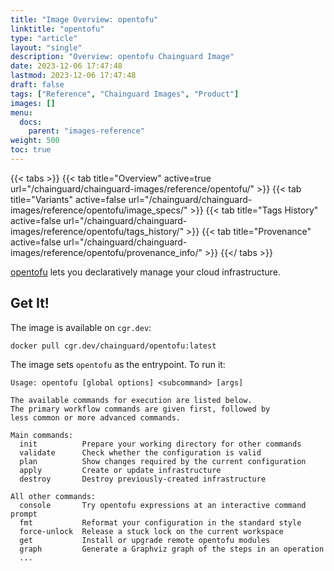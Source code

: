 ```yaml
---
title: "Image Overview: opentofu"
linktitle: "opentofu"
type: "article"
layout: "single"
description: "Overview: opentofu Chainguard Image"
date: 2023-12-06 17:47:48
lastmod: 2023-12-06 17:47:48
draft: false
tags: ["Reference", "Chainguard Images", "Product"]
images: []
menu: 
  docs: 
    parent: "images-reference"
weight: 500
toc: true
---
```


{{< tabs >}}
{{< tab title="Overview" active=true url="/chainguard/chainguard-images/reference/opentofu/" >}}
{{< tab title="Variants" active=false url="/chainguard/chainguard-images/reference/opentofu/image_specs/" >}}
{{< tab title="Tags History" active=false url="/chainguard/chainguard-images/reference/opentofu/tags_history/" >}}
{{< tab title="Provenance" active=false url="/chainguard/chainguard-images/reference/opentofu/provenance_info/" >}}
{{</ tabs >}}



<!--overview:start-->
[opentofu](https://github.com/opentofufoundation/opentofu) lets you declaratively manage your cloud infrastructure.
<!--overview:end-->

<!--getting:start-->
## Get It!
The image is available on `cgr.dev`:

```
docker pull cgr.dev/chainguard/opentofu:latest
```
<!--getting:end-->

<!--body:start-->
The image sets `opentofu` as the entrypoint. To run it:

```
Usage: opentofu [global options] <subcommand> [args]

The available commands for execution are listed below.
The primary workflow commands are given first, followed by
less common or more advanced commands.

Main commands:
  init          Prepare your working directory for other commands
  validate      Check whether the configuration is valid
  plan          Show changes required by the current configuration
  apply         Create or update infrastructure
  destroy       Destroy previously-created infrastructure

All other commands:
  console       Try opentofu expressions at an interactive command prompt
  fmt           Reformat your configuration in the standard style
  force-unlock  Release a stuck lock on the current workspace
  get           Install or upgrade remote opentofu modules
  graph         Generate a Graphviz graph of the steps in an operation
  ...
```
<!--body:end-->


